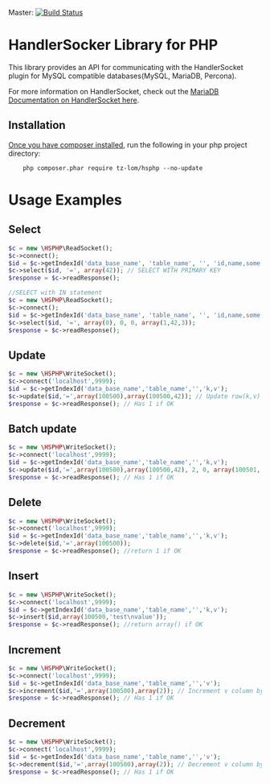 Master: [![Build Status](https://api.travis-ci.org/tz-lom/HSPHP.png?branch=master)](http://travis-ci.org/tz-lom/HSPHP)

# HandlerSocker Library for PHP

This library provides an API for communicating with the HandlerSocket plugin for
MySQL compatible databases(MySQL, MariaDB, Percona).

For more information on HandlerSocket, check out the 
[MariaDB Documentation on HandlerSocket here](https://mariadb.com/kb/en/handlersocket/).

## Installation

[Once you have composer installed](https://getcomposer.org/doc/00-intro.md#system-requirements "Getting Started With Composer"),
run the following in your php project directory:

        php composer.phar require tz-lom/hsphp --no-update

# Usage Examples

## Select

```php
$c = new \HSPHP\ReadSocket();
$c->connect();
$id = $c->getIndexId('data_base_name', 'table_name', '', 'id,name,some,thing,more');
$c->select($id, '=', array(42)); // SELECT WITH PRIMARY KEY
$response = $c->readResponse();

//SELECT with IN statement
$c = new \HSPHP\ReadSocket();
$c->connect();
$id = $c->getIndexId('data_base_name', 'table_name', '', 'id,name,some,thing,more');
$c->select($id, '=', array(0), 0, 0, array(1,42,3));
$response = $c->readResponse();
```

## Update

```php
$c = new \HSPHP\WriteSocket();
$c->connect('localhost',9999);
$id = $c->getIndexId('data_base_name','table_name','','k,v');
$c->update($id,'=',array(100500),array(100500,42)); // Update row(k,v) with id 100500 to  k = 100500, v = 42
$response = $c->readResponse(); // Has 1 if OK
```

## Batch update

```php
$c = new \HSPHP\WriteSocket();
$c->connect('localhost',9999);
$id = $c->getIndexId('data_base_name','table_name','','k,v');
$c->update($id,'=',array(100500),array(100500,42), 2, 0, array(100501, 100502)); // Update rows where k IN (100501, 100502)
$response = $c->readResponse(); // Has 1 if OK
```

## Delete

```php
$c = new \HSPHP\WriteSocket();
$c->connect('localhost',9999);
$id = $c->getIndexId('data_base_name','table_name','','k,v');
$c->delete($id,'=',array(100500));
$response = $c->readResponse(); //return 1 if OK
```

## Insert

```php
$c = new \HSPHP\WriteSocket();
$c->connect('localhost',9999);
$id = $c->getIndexId('data_base_name','table_name','','k,v');
$c->insert($id,array(100500,'test\nvalue'));
$response = $c->readResponse(); //return array() if OK
```

## Increment

```php
$c = new \HSPHP\WriteSocket();
$c->connect('localhost',9999);
$id = $c->getIndexId('data_base_name','table_name','','v');
$c->increment($id,'=',array(100500),array(2)); // Increment v column by 2
$response = $c->readResponse(); // Has 1 if OK
```

## Decrement

```php
$c = new \HSPHP\WriteSocket();
$c->connect('localhost',9999);
$id = $c->getIndexId('data_base_name','table_name','','v');
$c->decrement($id,'=',array(100500),array(2)); // Decrement v column by 2
$response = $c->readResponse(); // Has 1 if OK
```
